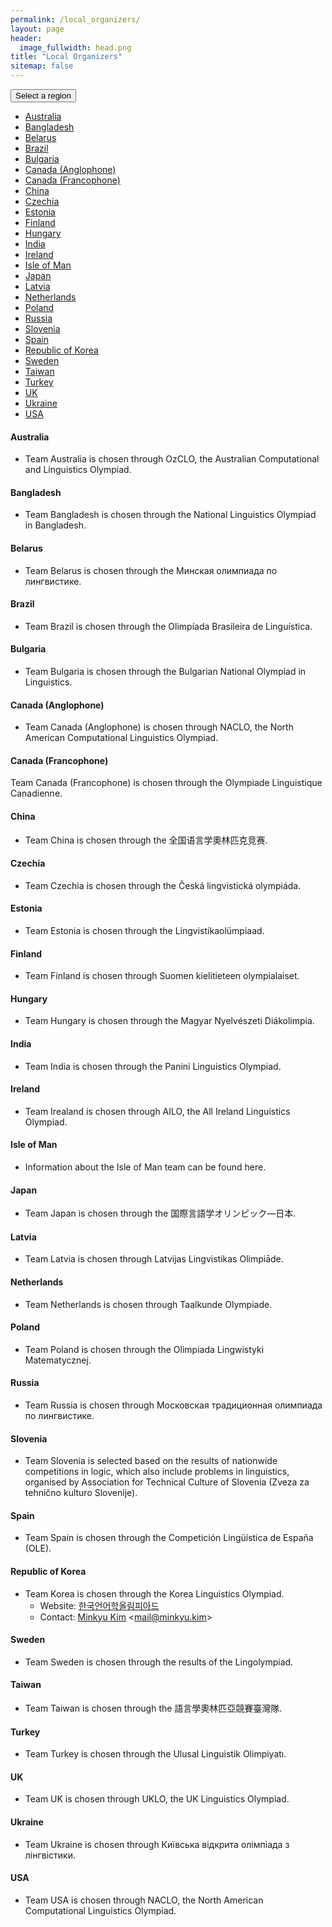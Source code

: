 ```yaml
---
permalink: /local_organizers/
layout: page
header:
  image_fullwidth: head.png
title: "Local Organizers"
sitemap: false
---
```


<button href="#" data-dropdown="drop1" aria-controls="drop1" aria-expanded="false" class="button dropdown">Select a region</button><br>
<ul id="drop1" data-dropdown-content class="f-dropdown" aria-hidden="true">
<li><a href="/">Australia</a></li>
<li><a href="/">Bangladesh</a></li>
<li><a href="/">Belarus</a></li>
<li><a href="/">Brazil</a></li>
<li><a href="/">Bulgaria</a></li>
<li><a href="/">Canada (Anglophone)</a></li>
<li><a href="/">Canada (Francophone)</a></li>
<li><a href="/">China</a></li>
<li><a href="/">Czechia</a></li>
<li><a href="/">Estonia</a></li>
<li><a href="/">Finland</a></li>
<li><a href="/">Hungary</a></li>
<li><a href="/">India</a></li>
<li><a href="/">Ireland</a></li>
<li><a href="/">Isle of Man</a></li>
<li><a href="/">Japan</a></li>
<li><a href="/">Latvia</a></li>
<li><a href="/">Netherlands</a></li>
<li><a href="/">Poland</a></li>
<li><a href="/">Russia</a></li>
<li><a href="/">Slovenia</a></li>
<li><a href="/">Spain</a></li>
<li><a href="/">Republic of Korea</a></li>
<li><a href="/">Sweden</a></li>
<li><a href="/">Taiwan</a></li>
<li><a href="/">Turkey</a></li>
<li><a href="/">UK</a></li>
<li><a href="/">Ukraine</a></li>
<li><a href="/">USA</a></li>
</ul>

#### Australia
* Team Australia is chosen through OzCLO, the Australian Computational and Linguistics Olympiad.

#### Bangladesh
* Team Bangladesh is chosen through the National Linguistics Olympiad in Bangladesh.

#### Belarus
* Team Belarus is chosen through the Минская олимпиада по лингвистике.

#### Brazil
* Team Brazil is chosen through the Olimpíada Brasileira de Linguística.

#### Bulgaria
* Team Bulgaria is chosen through the Bulgarian National Olympiad in Linguistics.

#### Canada (Anglophone)
* Team Canada (Anglophone) is chosen through NACLO, the North American Computational Linguistics Olympiad. 

#### Canada (Francophone)
Team Canada (Francophone) is chosen through the Olympiade Linguistique Canadienne.

#### China
* Team China is chosen through the 全国语言学奧林匹克竞赛.

#### Czechia
* Team Czechia is chosen through the Česká lingvistická olympiáda.

#### Estonia
* Team Estonia is chosen through the Lingvistikaolümpiaad.

#### Finland
* Team Finland is chosen through Suomen kielitieteen olympialaiset.

#### Hungary
* Team Hungary is chosen through the Magyar Nyelvészeti Diákolimpia.

#### India
* Team India is chosen through the Panini Linguistics Olympiad.

#### Ireland
* Team Irealand is chosen through AILO, the All Ireland Linguistics Olympiad.

#### Isle of Man
* Information about the Isle of Man team can be found here.

#### Japan
* Team Japan is chosen through the 国際言語学オリンピック―日本.

#### Latvia
* Team Latvia is chosen through Latvijas Lingvistikas Olimpiāde.

#### Netherlands
* Team Netherlands is chosen through Taalkunde Olympiade.

#### Poland
* Team Poland is chosen through the Olimpiada Lingwistyki Matematycznej.

#### Russia
* Team Russia is chosen through Московская традиционная олимпиада по лингвистике.

#### Slovenia
* Team Slovenia is selected based on the results of nationwide competitions in logic, which also include problems in linguistics, organised by Association for Technical Culture of Slovenia (Zveza za tehnično kulturo Slovenije).

#### Spain
* Team Spain is chosen through the Competición Lingüística de España (OLE).

#### Republic of Korea
* Team Korea is chosen through the Korea Linguistics Olympiad.
	* Website: [한국언어학올림피아드](http://krlo.kr/)
	* Contact: [Minkyu Kim](/profile/10001) <[mail@minkyu.kim](mailto:mail@minkyu.kim)>

#### Sweden
* Team Sweden is chosen through the results of the Lingolympiad.

#### Taiwan
* Team Taiwan is chosen through the 語言學奧林匹亞競賽臺灣隊.

#### Turkey
* Team Turkey is chosen through the Ulusal Linguistik Olimpiyatı.

#### UK
* Team UK is chosen through UKLO, the UK Linguistics Olympiad.

#### Ukraine
* Team Ukraine is chosen through Київська відкрита олімпіада з лінгвістики.

#### USA
* Team USA is chosen through NACLO, the North American Computational Linguistics Olympiad.